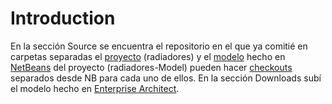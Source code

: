 # Introduction #

En la sección Source se encuentra el repositorio en el que ya comitié en carpetas separadas el [proyecto](proyecto.md) (radiadores) y el [modelo](modelo.md) hecho en [NetBeans](http://www.netbeans.org) del proyecto (radiadores-Model) pueden hacer [checkouts](checkouts.md) separados desde NB para cada uno de ellos. En la sección Downloads subí el modelo hecho en [Enterprise Architect](http://www.sparxsystems.com.ar).